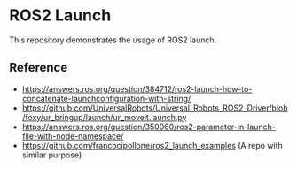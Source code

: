 # ROS2 Launch

This repository demonstrates the usage of ROS2 launch.

## Reference

- https://answers.ros.org/question/384712/ros2-launch-how-to-concatenate-launchconfiguration-with-string/
- https://github.com/UniversalRobots/Universal_Robots_ROS2_Driver/blob/foxy/ur_bringup/launch/ur_moveit.launch.py
- https://answers.ros.org/question/350060/ros2-parameter-in-launch-file-with-node-namespace/
- https://github.com/francocipollone/ros2_launch_examples (A repo with similar purpose)
